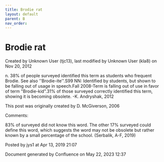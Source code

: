 ```yaml
---
title: Brodie rat
layout: default
parent: B
nav_order:
---
```


# Brodie rat

Created by  Unknown User (tjc13), last modified by  Unknown User (kla8) on Nov 20, 2012

n. 38% of people surveyed identified this term as students who frequent Brodie. See also ''Brodie-ite''.S99 NN: Identified by students, but shown to be falling out of usage in speech.Fall 2008-Term is falling out of use in favor of term &quot;Brodie-kid&quot;.31% of those surveyed correctly identified this term, showing it is becoming obsolete. -K. Andryshak, 2012

This post was originally created by D. McGiverson, 2006

Comments:

83% of surveyed did not know this word. The other 17% surveyed could define this word, which suggests the word may not be obsolete but rather known by a small percentage of the school. (Serbalik, A-F, 2019)

Posted by jys1 at Apr 13, 2019 21:07

Document generated by Confluence on May 22, 2023 12:37


